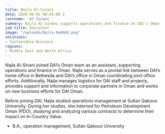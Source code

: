 ```yaml
---
title: Najla Al-Sinani
date: 2020-06-02 08:45:00 Z
lastname: 'Al-Sinani '
summary: Najla Al-Sinani supports operations and finance at DAI's Oman office.
job-title: Assistant
image: "/uploads/Najla-9a69d2.png"
solutions:
- Sustainable Business
regions:
- Middle East and North Africa
---
```


Najla Al-Sinani joined DAI’s Oman team as an assistant, supporting operations and finance in Oman. Najla serves as a pivotal link between DAI’s home office in Bethesda and DAI’s office in Oman coordinating joint office efforts. Additionally, Najla manages logistics for DAI staff and projects, provides support and information to corporate partners in Oman and works on new business efforts for DAI Oman. 

Before joining DAI, Najla studied operations management at Sultan Qaboos University. During her studies, she interned for Petroleum Development Oman (PDO), studying and analyzing various contracts to determine their impact on In-Country Value. 

* B.A., operation management, Sultan Qaboos University 